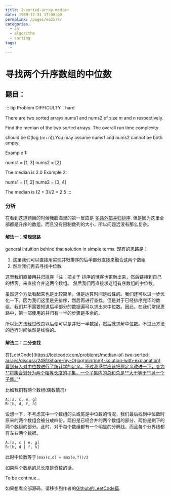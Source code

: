 ```yaml
---
title: 2-sorted-array-median
date: 1969-12-31 17:00:00
permalink: /pages/ea2577/
categories:
  - zh
  - algorithm
  - sorting
tags:
  - 
---
```


# 寻找两个升序数组的中位数

## 题目：
::: tip Problem
DIFFICULTY：hard

There are two sorted arrays nums1 and nums2 of size m and n respectively.

Find the median of the two sorted arrays. The overall run time complexity

should be O(log (m+n)).You may assume nums1 and nums2 cannot be both empty.

Example 1:

nums1 = [1, 3]
nums2 = [2]

The median is 2.0
Example 2:

nums1 = [1, 2]
nums2 = [3, 4]

The median is (2 + 3)/2 = 2.5
:::

### 分析
在看到这道题目的时候我脑海里的第一反应是
[多路外部并归排序](https://en.wikipedia.org/wiki/K-way_merge_algorithm).
但是因为这里全部都是升序的数组，而且没有限制数列的大小，所以问题远没有那么复杂。



#### 解法一：常规思路

general intuition behind that solution in simple terms.
现有的思路是：
1. 这里我们可以直接用实现并归排序的后半部分直接来融合这两个数组
2. 然后我们再去寻找中位数


这里我们直接用[并归排序](https://www.geeksforgeeks.org/merge-sort/)「注：把关于
排序的博客也更新出来，然后链接到自己的博客」来直接合并这两个数组。
然后我们再直接求这组有序数组的中位数。

虽然这个方法看起来也是比较简单，但是运算时间是线性的。我们还可以进一步优化一下。因为我们这里是先排序，然后再进行查找。但是对于已经排序完毕的数组，我们并不需要知道后半部分的数据遍可以求出来中位数。因此，在我们常规思路中，第一部使用的并归有一半的步骤是多余的。

所以此方法经过改良以后便可以是并归一半数据，然后就求解中位数。不过此方法的运行时间依然是线性的。

#### 解法二：二分查找

在[LeetCode](https://leetcode.com/problems/median-of-two-sorted-arrays/discuss/2481/Share-my-O(log(min(mn))-solution-with-explanation)看到有人对中位数进行了统计学的定义。不过我感觉应该把原定义改进一下，变为*“将集合划分为两个相等长度的子集，一个子集内的总和总是**大于等于**另一个子集。”*

比如我们有两个数组(偶数情况)
```
A:[a, c, e, g]
B:[b, d, f, h]
```

设想一下，不考虑其中一个数组的头或尾是中位数的情况，我们最后找到中位数时原来的两个数组会被分成四份。两份是已经合并的两个数组的部分，两份是剩下的两个数组的部分。此时，对于每个数组都有一个明显的分解线，而且每个分界线都有左右两个数据。
```
A:[a, c | e, g]
B:[b, d | f, h]
```
此时中位数等于```(max(c,d) + max(e,f))/2```

如果两个数组的总长度是奇数的话，


To be continue...

如果想看全部源码，请移步到作者的[Github的LeetCode篇](https://github.com/jinchenxiangdan/LeetCodeAnswers/blob/master/src/LeetCode4.java).
